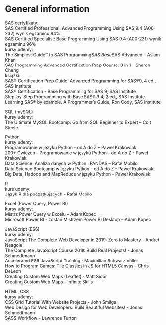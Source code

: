 # General information

SAS
certyfikaty:  
SAS Certified Professional: Advanced Programming Using SAS 9.4 (A00-232) wynik egzaminu 84%  
SAS Certified Specialist: Base Programming Using SAS 9.4 (A00-231) wynik egzaminu 96%  
kursy udemy:  
The Simplest Guide™ to SAS Programming*SAS Base*SAS Advanced – Aslam Khan  
SAS Programming Advanced Certification Prep Course: 3 in 1 – Sharon Cheng  
książki:  
SAS® Certification Prep Guide: Advanced Programming for SAS®9, 4 ed., SAS Institute  
SAS®  Certification - Base Programming for SAS 9, SAS Institute  
Step-by-Step Programming with Base SAS® 9.4, 2 ed., SAS Institute  
Learning SAS® by example. A Programmer’s Guide, Ron Cody, SAS Institute  
  
SQL (mySQL)  
kursy udemy:  
The Ultimate MySQL Bootcamp: Go from SQL Beginner to Expert – Colt Steele  

Python  
kursy udemy:  
Programowanie w języku Python - od A do Z – Paweł Krakowiak  
200+ Ćwiczeń - Programowanie w języku Python - od A do Z - Paweł Krakowiak  
Data Science: Analiza danych w Python i PANDAS – Rafał Mobilo  
Data Science Bootcamp w języku Python - od A do Z - Paweł Krakowiak  
Big Data, Hadoop and MapReduce w języku Python - Paweł Krakowiak

R  
kurs udemy:  
Język R dla początkujących - Rafał Mobilo

Excel (Power Query, Power BI)  
kursy udemy:  
Mistrz Power Query w Excelu – Adam Kopeć  
Microsoft Power BI - zostań Mistrzem Power BI Desktop – Adam Kopeć  

JavaScript (ES6)  
kursy udemy:  
JavaScript The Complete Web Developer in 2019: Zero to Mastery - Andrei Neagoie  
The Complete JavaScript Course 2019: Build Real Projects! - Jonas Schmedtmann  
Accelerated ES6 JavaScript Training - Maximilian Schwarzmüller  
How to Program Games: Tile Classics in JS for HTML5 Canvas - Chris DeLeon  
Creating Custom Web Maps (Leaflet) - Matt Sidor  
Creating Custom Web Maps - Infinite Skills  

HTML, CSS  
kursy udemy:  
CSS Grid Tutorial With Website Projects - John Smilga   
Web Design for Web Developers: Build Beautiful Websites! - Jonas Schmedtmann  
SASS Workflow - Lawrence Turton  
